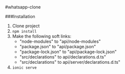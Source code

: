 #whatsapp-clone

###Installation

 1. Clone project
 2. `npm install`
 3. Make the following soft links:
 	- "node-modules" to "api/node-modules"
 	- "package.json" to "api/package.json"
 	- "package-lock.json" to "api/package-lock.json"
 	- "src/declarations" to api/declarations.d.ts"
 	- "src/declarations" to api/server/declarations.d.ts"
 4. `ionic serve`